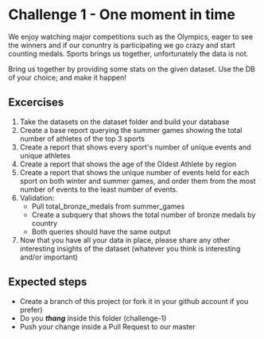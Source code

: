 # Challenge 1 - One moment in time

We enjoy watching major competitions such as the Olympics, eager to see the winners and if our conuntry is participating we go crazy and start counting medals.
Sports brings us together, unfortunately the data is not.

Bring us together by providing some stats on the given dataset.
Use the DB of your choice; and make it happen!

## Excercises
1. Take the datasets on the dataset folder and build your database
2. Create a base report querying the summer games showing the total number of athletes of the top 3 sports 
2. Create a report that shows every sport's number of unique events and unique athletes
3. Create a report that shows the age of the Oldest Athlete by region
4. Create a report that shows the unique number of events held for each sport on both winter and summer games, and order them from the most number of events to the least number of events.
5. Validation:  
      - Pull total_bronze_medals from summer_games
      - Create a subquery that shows the total number of bronze medals by country
      - Both queries should have the same output
6. Now that you have all your data in place, please share any other interesting insights of the dataset (whatever you think is interesting and/or important)

      
## Expected steps
+ Create a branch of this project (or fork it in your github account if you prefer)
+ Do you **_thang_** inside this folder (challenge-1)
+ Push your change inside a Pull Request to our master
